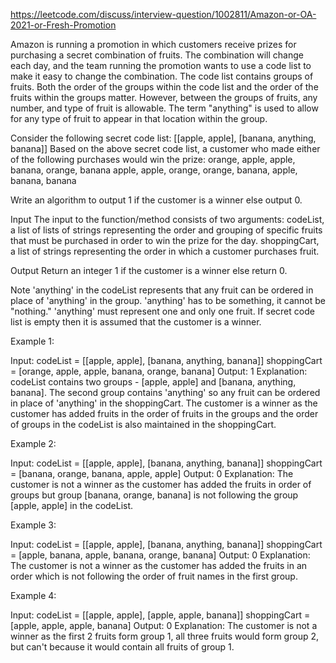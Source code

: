 https://leetcode.com/discuss/interview-question/1002811/Amazon-or-OA-2021-or-Fresh-Promotion

Amazon is running a promotion in which customers receive prizes for purchasing a secret combination of fruits. The combination will change each day, and the team running the promotion wants to use a code list to make it easy to change the combination. The code list contains groups of fruits. Both the order of the groups within the code list and the order of the fruits within the groups matter. However, between the groups of fruits, any number, and type of fruit is allowable. The term "anything" is used to allow for any type of fruit to appear in that location within the group.

Consider the following secret code list: [[apple, apple], [banana, anything, banana]]
Based on the above secret code list, a customer who made either of the following purchases would win the prize:
orange, apple, apple, banana, orange, banana
apple, apple, orange, orange, banana, apple, banana, banana

Write an algorithm to output 1 if the customer is a winner else output 0.

Input
The input to the function/method consists of two arguments:
codeList, a list of lists of strings representing the order and grouping of specific fruits that must be purchased in order to win the prize for the day.
shoppingCart, a list of strings representing the order in which a customer purchases fruit.

Output
Return an integer 1 if the customer is a winner else return 0.

Note
'anything' in the codeList represents that any fruit can be ordered in place of 'anything' in the group. 'anything' has to be something, it cannot be "nothing."
'anything' must represent one and only one fruit.
If secret code list is empty then it is assumed that the customer is a winner.

Example 1:

Input: codeList = [[apple, apple], [banana, anything, banana]] shoppingCart = [orange, apple, apple, banana, orange, banana]
Output: 1
Explanation:
codeList contains two groups - [apple, apple] and [banana, anything, banana].
The second group contains 'anything' so any fruit can be ordered in place of 'anything' in the shoppingCart. The customer is a winner as the customer has added fruits in the order of fruits in the groups and the order of groups in the codeList is also maintained in the shoppingCart.

Example 2:

Input: codeList = [[apple, apple], [banana, anything, banana]]
shoppingCart = [banana, orange, banana, apple, apple]
Output: 0
Explanation:
The customer is not a winner as the customer has added the fruits in order of groups but group [banana, orange, banana] is not following the group [apple, apple] in the codeList.

Example 3:

Input: codeList = [[apple, apple], [banana, anything, banana]] shoppingCart = [apple, banana, apple, banana, orange, banana]
Output: 0
Explanation:
The customer is not a winner as the customer has added the fruits in an order which is not following the order of fruit names in the first group.

Example 4:

Input: codeList = [[apple, apple], [apple, apple, banana]] shoppingCart = [apple, apple, apple, banana]
Output: 0
Explanation:
The customer is not a winner as the first 2 fruits form group 1, all three fruits would form group 2, but can't because it would contain all fruits of group 1.
